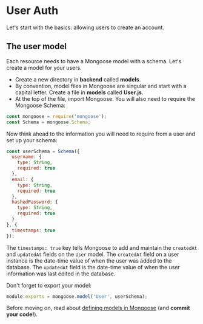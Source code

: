 # User Auth

Let's start with the basics: allowing users to create an account.

## The user model

Each resource needs to have a Mongoose model with a schema. Let's create a model
for your users.

* Create a new directory in __backend__ called __models__.
* By convention, model files in Mongoose are singular and start with a capital
  letter. Create a file in __models__ called __User.js__.
* At the top of the file, import Mongoose. You will also need to require the
  Mongoose Schema:

```js
const mongoose = require('mongoose');
const Schema = mongoose.Schema;
```

Now think ahead to the information you will need to require from a user and set
up your schema:

```js
const userSchema = Schema({
  username: {
    type: String,
    required: true
  },
  email: {
    type: String,
    required: true
  },
  hashedPassword: {
    type: String,
    required: true
  }
}, {
  timestamps: true
});
```

The `timestamps: true` key tells Mongoose to add and maintain the `createdAt`
and `updatedAt` fields on the `User` model. The `createdAt` field on a user
instance is the date-time value of when the user was added to the database.
The `updatedAt` field is the date-time value of when the user information was
last edited in the database.

Don't forget to export your model:

```js
module.exports = mongoose.model('User', userSchema);
```

Before moving on, read about [defining models in Mongoose] (and **commit your
code!**).

[defining models in Mongoose]: https://mongoosejs.com/docs/guide.html